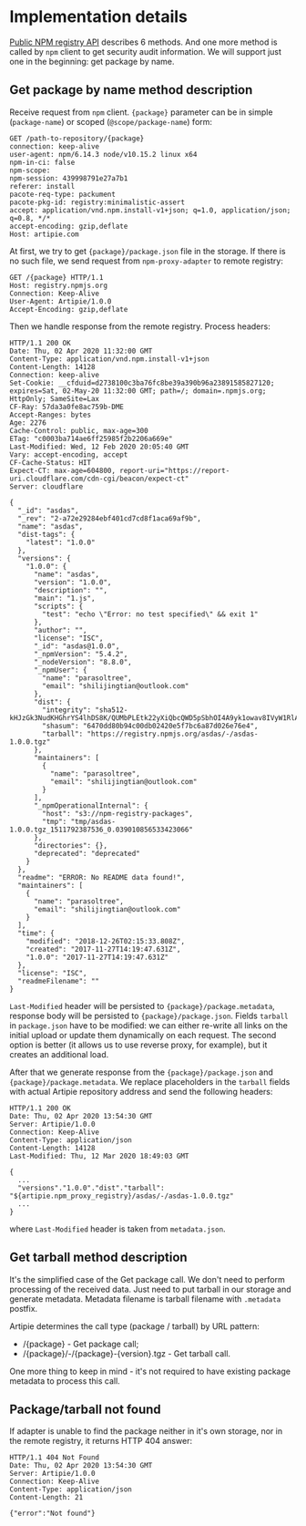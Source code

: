 # Implementation details

[Public NPM registry API](https://github.com/npm/registry/blob/master/docs/REGISTRY-API.md) 
describes 6 methods. And one more method is called by `npm` client to get
security audit information. We will support just one in the beginning: get package by name.

## Get package by name method description
Receive request from `npm` client. `{package}` parameter can be in simple (`package-name`) or 
scoped (`@scope/package-name`) form:
```http request
GET /path-to-repository/{package}
connection: keep-alive
user-agent: npm/6.14.3 node/v10.15.2 linux x64
npm-in-ci: false
npm-scope: 
npm-session: 439998791e27a7b1
referer: install
pacote-req-type: packument
pacote-pkg-id: registry:minimalistic-assert
accept: application/vnd.npm.install-v1+json; q=1.0, application/json; q=0.8, */*
accept-encoding: gzip,deflate
Host: artipie.com
```
At first, we try to get `{package}/package.json` file in the storage. If there is no
such file, we send request from `npm-proxy-adapter` to remote registry:
```http request
GET /{package} HTTP/1.1
Host: registry.npmjs.org
Connection: Keep-Alive
User-Agent: Artipie/1.0.0
Accept-Encoding: gzip,deflate
```
Then we handle response from the remote registry. Process headers:
```http request
HTTP/1.1 200 OK
Date: Thu, 02 Apr 2020 11:32:00 GMT
Content-Type: application/vnd.npm.install-v1+json
Content-Length: 14128
Connection: keep-alive
Set-Cookie: __cfduid=d2738100c3ba76fc8be39a390b96a23891585827120; expires=Sat, 02-May-20 11:32:00 GMT; path=/; domain=.npmjs.org; HttpOnly; SameSite=Lax
CF-Ray: 57da3a0fe8ac759b-DME
Accept-Ranges: bytes
Age: 2276
Cache-Control: public, max-age=300
ETag: "c0003ba714ae6ff25985f2b2206a669e"
Last-Modified: Wed, 12 Feb 2020 20:05:40 GMT
Vary: accept-encoding, accept
CF-Cache-Status: HIT
Expect-CT: max-age=604800, report-uri="https://report-uri.cloudflare.com/cdn-cgi/beacon/expect-ct"
Server: cloudflare

{
  "_id": "asdas",
  "_rev": "2-a72e29284ebf401cd7cd8f1aca69af9b",
  "name": "asdas",
  "dist-tags": {
    "latest": "1.0.0"
  },
  "versions": {
    "1.0.0": {
      "name": "asdas",
      "version": "1.0.0",
      "description": "",
      "main": "1.js",
      "scripts": {
        "test": "echo \"Error: no test specified\" && exit 1"
      },
      "author": "",
      "license": "ISC",
      "_id": "asdas@1.0.0",
      "_npmVersion": "5.4.2",
      "_nodeVersion": "8.8.0",
      "_npmUser": {
        "name": "parasoltree",
        "email": "shilijingtian@outlook.com"
      },
      "dist": {
        "integrity": "sha512-kHJzGk3NudKHGhrYS4lhDS8K/QUMbPLEtk22yXiQbcQWD5pSbhOI4A9yk1owav8IVyW1RlAQHkKn7IjONV8Kdg==",
        "shasum": "6470dd80b94c00db02420e5f7bc6a87d026e76e4",
        "tarball": "https://registry.npmjs.org/asdas/-/asdas-1.0.0.tgz"
      },
      "maintainers": [
        {
          "name": "parasoltree",
          "email": "shilijingtian@outlook.com"
        }
      ],
      "_npmOperationalInternal": {
        "host": "s3://npm-registry-packages",
        "tmp": "tmp/asdas-1.0.0.tgz_1511792387536_0.039010856533423066"
      },
      "directories": {},
      "deprecated": "deprecated"
    }
  },
  "readme": "ERROR: No README data found!",
  "maintainers": [
    {
      "name": "parasoltree",
      "email": "shilijingtian@outlook.com"
    }
  ],
  "time": {
    "modified": "2018-12-26T02:15:33.808Z",
    "created": "2017-11-27T14:19:47.631Z",
    "1.0.0": "2017-11-27T14:19:47.631Z"
  },
  "license": "ISC",
  "readmeFilename": ""
}
```
`Last-Modified` header will be persisted to `{package}/package.metadata`,
response body will be persisted to `{package}/package.json`. Fields `tarball` 
in `package.json` have to be modified: we can either re-write all links on 
the initial upload or update them dynamically on each request. The second option is 
better (it allows us to use reverse proxy, for example), but it creates an additional load.

After that we generate response from the `{package}/package.json` and 
`{package}/package.metadata`. We replace placeholders in the `tarball` fields with
actual Artipie repository address and send the following headers:
```http request
HTTP/1.1 200 OK
Date: Thu, 02 Apr 2020 13:54:30 GMT
Server: Artipie/1.0.0
Connection: Keep-Alive
Content-Type: application/json
Content-Length: 14128
Last-Modified: Thu, 12 Mar 2020 18:49:03 GMT

{
  ...
  "versions"."1.0.0"."dist"."tarball": "${artipie.npm_proxy_registry}/asdas/-/asdas-1.0.0.tgz"
  ...
}
```
where `Last-Modified` header is taken from `metadata.json`.

## Get tarball method description
It's the simplified case of the Get package call. We don't need to perform processing 
of the received data. Just need to put tarball in our storage and generate metadata.
Metadata filename is tarball filename with `.metadata` postfix.

Artipie determines the call type (package / tarball) by URL pattern:
* /{package} - Get package call;
* /{package}/-/{package}-{version}.tgz - Get tarball call.

One more thing to keep in mind - it's not required to have existing package metadata 
to process this call.

## Package/tarball not found
If adapter is unable to find the package neither in it's own storage, nor in the 
remote registry, it returns HTTP 404 answer:
```http request
HTTP/1.1 404 Not Found
Date: Thu, 02 Apr 2020 13:54:30 GMT
Server: Artipie/1.0.0
Connection: Keep-Alive
Content-Type: application/json
Content-Length: 21

{"error":"Not found"}
```